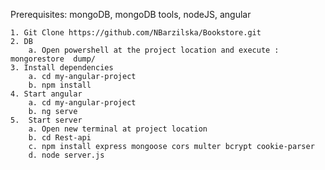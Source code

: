 Prerequisites: 
	mongoDB, mongoDB tools, nodeJS, angular
	
	1. Git Clone https://github.com/NBarzilska/Bookstore.git
	2. DB 
		a. Open powershell at the project location and execute : mongorestore  dump/
	3. Install dependencies 
		a. cd my-angular-project
		b. npm install
	4. Start angular 
		a. cd my-angular-project
		b. ng serve 
	5.  Start server
		a. Open new terminal at project location
		b. cd Rest-api
		c. npm install express mongoose cors multer bcrypt cookie-parser
		d. node server.js
			